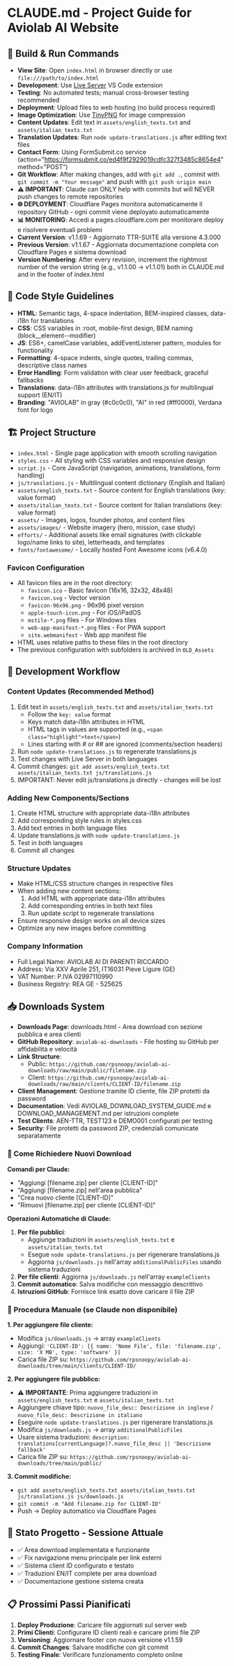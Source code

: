 # CLAUDE.md - Project Guide for Aviolab AI Website

## 🚀 Build & Run Commands
- **View Site**: Open `index.html` in browser directly or use `file:///path/to/index.html`
- **Development**: Use [Live Server](https://marketplace.visualstudio.com/items?itemName=ritwickdey.LiveServer) VS Code extension
- **Testing**: No automated tests; manual cross-browser testing recommended
- **Deployment**: Upload files to web hosting (no build process required)
- **Image Optimization**: Use [TinyPNG](https://tinypng.com/) for image compression
- **Content Updates**: Edit text in `assets/english_texts.txt` and `assets/italian_texts.txt`
- **Translation Updates**: Run `node update-translations.js` after editing text files
- **Contact Form**: Using FormSubmit.co service (action="https://formsubmit.co/ed4f9f2929019cdfc327f3485c8654e4" method="POST")
- **Git Workflow**: After making changes, add with `git add .`, commit with `git commit -m "Your message"` and push with `git push origin main`
- **⚠️ IMPORTANT**: Claude can ONLY help with commits but will NEVER push changes to remote repositories
- **🌐 DEPLOYMENT**: Cloudflare Pages monitora automaticamente il repository GitHub - ogni commit viene deployato automaticamente
- **📊 MONITORING**: Accedi a pages.cloudflare.com per monitorare deploy e risolvere eventuali problemi
- **Current Version**: v1.1.69 - Aggiornato TTR-SUITE alla versione 4.3.000
- **Previous Version**: v1.1.67 - Aggiornata documentazione completa con Cloudflare Pages e sistema download
- **Version Numbering**: After every revision, increment the rightmost number of the version string (e.g., v1.1.00 → v1.1.01) both in CLAUDE.md and in the footer of index.html

## 🎨 Code Style Guidelines
- **HTML**: Semantic tags, 4-space indentation, BEM-inspired classes, data-i18n for translations
- **CSS**: CSS variables in :root, mobile-first design, BEM naming (block__element--modifier)
- **JS**: ES6+, camelCase variables, addEventListener pattern, modules for functionality
- **Formatting**: 4-space indents, single quotes, trailing commas, descriptive class names
- **Error Handling**: Form validation with clear user feedback, graceful fallbacks
- **Translations**: data-i18n attributes with translations.js for multilingual support (EN/IT)
- **Branding**: "AVIOLAB" in gray (#c0c0c0), "AI" in red (#ff0000), Verdana font for logo

## 🏗️ Project Structure
- `index.html` - Single page application with smooth scrolling navigation
- `styles.css` - All styling with CSS variables and responsive design
- `script.js` - Core JavaScript (navigation, animations, translations, form handling)
- `js/translations.js` - Multilingual content dictionary (English and Italian)
- `assets/english_texts.txt` - Source content for English translations (key: value format)
- `assets/italian_texts.txt` - Source content for Italian translations (key: value format)
- `assets/` - Images, logos, founder photos, and content files
- `assets/images/` - Website imagery (hero, mission, case study)
- `efforts/` - Additional assets like email signatures (with clickable logo/name links to site), letterheads, and templates
- `fonts/fontawesome/` - Locally hosted Font Awesome icons (v6.4.0)

### Favicon Configuration
- All favicon files are in the root directory:
  - `favicon.ico` - Basic favicon (16x16, 32x32, 48x48)
  - `favicon.svg` - Vector version
  - `favicon-96x96.png` - 96x96 pixel version
  - `apple-touch-icon.png` - For iOS/iPadOS
  - `mstile-*.png` files - For Windows tiles
  - `web-app-manifest-*.png` files - For PWA support
  - `site.webmanifest` - Web app manifest file
- HTML uses relative paths to these files in the root directory
- The previous configuration with subfolders is archived in `OLD_Assets`

## 📝 Development Workflow

### Content Updates (Recommended Method)
1. Edit text in `assets/english_texts.txt` and `assets/italian_texts.txt`
   - Follow the `key: value` format
   - Keys match data-i18n attributes in HTML
   - HTML tags in values are supported (e.g., `<span class="highlight">text</span>`)
   - Lines starting with # or ## are ignored (comments/section headers)
2. Run `node update-translations.js` to regenerate translations.js
3. Test changes with Live Server in both languages
4. Commit changes: `git add assets/english_texts.txt assets/italian_texts.txt js/translations.js`
5. IMPORTANT: Never edit js/translations.js directly - changes will be lost

### Adding New Components/Sections
1. Create HTML structure with appropriate data-i18n attributes
2. Add corresponding style rules in styles.css
3. Add text entries in both language files
4. Update translations.js with `node update-translations.js`
5. Test in both languages
6. Commit all changes

### Structure Updates
- Make HTML/CSS structure changes in respective files
- When adding new content sections:
  1. Add HTML with appropriate data-i18n attributes
  2. Add corresponding entries in both text files
  3. Run update script to regenerate translations
- Ensure responsive design works on all device sizes
- Optimize any new images before committing

### Company Information
- Full Legal Name: AVIOLAB AI DI PARENTI RICCARDO
- Address: Via XXV Aprile 251, IT16031 Pieve Ligure (GE)
- VAT Number: P.IVA 02997110990
- Business Registry: REA GE - 525625

## 📥 Downloads System
- **Downloads Page**: downloads.html - Area download con sezione pubblica e area clienti
- **GitHub Repository**: `aviolab-ai-downloads` - File hosting su GitHub per affidabilità e velocità
- **Link Structure**: 
  - Public: `https://github.com/rpsnoopy/aviolab-ai-downloads/raw/main/public/filename.zip`
  - Client: `https://github.com/rpsnoopy/aviolab-ai-downloads/raw/main/clients/CLIENT-ID/filename.zip`
- **Client Management**: Gestione tramite ID cliente, file ZIP protetti da password
- **Documentation**: Vedi AVIOLAB_DOWNLOAD_SYSTEM_GUIDE.md e DOWNLOAD_MANAGEMENT.md per istruzioni complete
- **Test Clients**: AEN-TTR, TEST123 e DEMO001 configurati per testing
- **Security**: File protetti da password ZIP, credenziali comunicate separatamente

### 🎯 Come Richiedere Nuovi Download
**Comandi per Claude:**
- "Aggiungi [filename.zip] per cliente [CLIENT-ID]"
- "Aggiungi [filename.zip] nell'area pubblica"
- "Crea nuovo cliente [CLIENT-ID]"
- "Rimuovi [filename.zip] per cliente [CLIENT-ID]"

**Operazioni Automatiche di Claude:**
1. **Per file pubblici**:
   - Aggiunge traduzioni in `assets/english_texts.txt` e `assets/italian_texts.txt`
   - Esegue `node update-translations.js` per rigenerare translations.js
   - Aggiorna `js/downloads.js` nell'array `additionalPublicFiles` usando sistema traduzioni
2. **Per file clienti**: Aggiorna `js/downloads.js` nell'array `exampleClients`
3. **Commit automatico**: Salva modifiche con messaggio descrittivo
4. **Istruzioni GitHub**: Fornisce link esatto dove caricare il file ZIP

### 🔧 Procedura Manuale (se Claude non disponibile)
**1. Per aggiungere file cliente:**
- Modifica `js/downloads.js` → array `exampleClients`
- Aggiungi: `'CLIENT-ID': [{ name: 'Nome File', file: 'filename.zip', size: 'X MB', type: 'software' }]`
- Carica file ZIP su: `https://github.com/rpsnoopy/aviolab-ai-downloads/tree/main/clients/CLIENT-ID/`

**2. Per aggiungere file pubblico:**
- ⚠️ **IMPORTANTE**: Prima aggiungere traduzioni in `assets/english_texts.txt` e `assets/italian_texts.txt`
- Aggiungere chiave tipo: `nuovo_file_desc: Descrizione in inglese` / `nuovo_file_desc: Descrizione in italiano`
- Eseguire `node update-translations.js` per rigenerare translations.js
- Modifica `js/downloads.js` → array `additionalPublicFiles`
- Usare sistema traduzioni: `description: translations[currentLanguage]?.nuovo_file_desc || 'Descrizione fallback'`
- Carica file ZIP su: `https://github.com/rpsnoopy/aviolab-ai-downloads/tree/main/public/`

**3. Commit modifiche:**
- `git add assets/english_texts.txt assets/italian_texts.txt js/translations.js js/downloads.js`
- `git commit -m "Add filename.zip for CLIENT-ID"`
- Push → Deploy automatico via Cloudflare Pages

## 🔄 Stato Progetto - Sessione Attuale
- ✅ Area download implementata e funzionante
- ✅ Fix navigazione menu principale per link esterni
- ✅ Sistema client ID configurato e testato
- ✅ Traduzioni EN/IT complete per area download
- ✅ Documentazione gestione sistema creata

## 📋 Prossimi Passi Pianificati
1. **Deploy Produzione**: Caricare file aggiornati sul server web
2. **Primi Clienti**: Configurare ID clienti reali e caricare primi file ZIP
3. **Versioning**: Aggiornare footer con nuova versione v1.1.59
4. **Commit Changes**: Salvare modifiche con git commit
5. **Testing Finale**: Verificare funzionamento completo online
